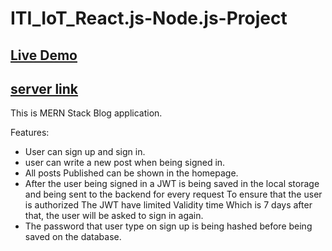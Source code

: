 # ITI_IoT_React.js-Node.js-Project
## [Live Demo](https://83ed8c9f-1e5b-48e4-95a7-26afb3523a62-00-106zw5jracvqe.riker.replit.dev/)
## [server link](https://b7876559-8c1b-451b-b7f2-dc4462ce5b2e-00-3fwxo04lqrwdx.janeway.replit.dev/) 
This is MERN Stack Blog application.

Features:

- User can sign up and sign in.
- user can write a new post when being signed in.
- All posts Published can be shown in the homepage.
- After the user being signed in a JWT is being saved in the local storage and being sent to the backend for every request  To ensure that the user is authorized The JWT have limited Validity time Which is 7 days after that, the user will be asked to sign in again.
- The password that user type on sign up is being hashed before being saved on the database.
